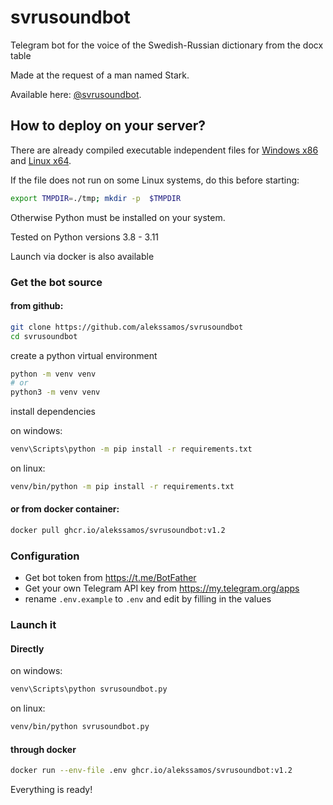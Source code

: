 # svrusoundbot
Telegram bot for the voice of the Swedish-Russian dictionary from the docx table


Made at the request of a man named Stark.

Available here: [@svrusoundbot](https://t.me/svrusoundbot).

## How to deploy on your server?

There are already compiled executable independent files for [Windows x86](https://github.com/alekssamos/svrusoundbot/releases/download/v1.2/svrusoundbot.exe) and [Linux x64](https://github.com/alekssamos/svrusoundbot/releases/download/v1.2/svrusoundbot).

If the file does not run on some Linux systems, do this before starting:
```bash
export TMPDIR=./tmp; mkdir -p  $TMPDIR
```


Otherwise
Python must be installed on your system.

Tested on Python versions 3.8 - 3.11


Launch via docker is also available

### Get the bot source 
#### from github:
```bash
git clone https://github.com/alekssamos/svrusoundbot
cd svrusoundbot

```

create a python virtual environment

```bash
python -m venv venv
# or
python3 -m venv venv
```

install dependencies

on windows:
```bat
venv\Scripts\python -m pip install -r requirements.txt
```

on linux:

```bash
venv/bin/python -m pip install -r requirements.txt
```
#### or from docker container:
```bash
docker pull ghcr.io/alekssamos/svrusoundbot:v1.2
```
### Configuration
* Get bot token from https://t.me/BotFather
* Get your own Telegram API key from https://my.telegram.org/apps
* rename `.env.example` to `.env` and edit by filling in the values
### Launch it
#### Directly
on windows:
```bat
venv\Scripts\python svrusoundbot.py
```
on linux:

```bash
venv/bin/python svrusoundbot.py
```
#### through docker
```bash
docker run --env-file .env ghcr.io/alekssamos/svrusoundbot:v1.2
```

Everything is ready!
